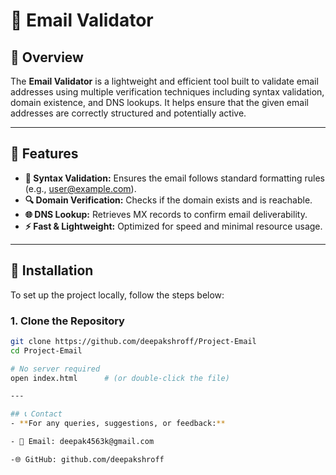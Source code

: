 # 📧 Email Validator

## 📘 Overview

The **Email Validator** is a lightweight and efficient tool built to validate email addresses using multiple verification techniques including syntax validation, domain existence, and DNS lookups. It helps ensure that the given email addresses are correctly structured and potentially active.

---

## 🚀 Features

- **📧 Syntax Validation:** Ensures the email follows standard formatting rules (e.g., user@example.com).
- **🔍 Domain Verification:** Checks if the domain exists and is reachable.
- **🌐 DNS Lookup:** Retrieves MX records to confirm email deliverability.
- **⚡ Fast & Lightweight:** Optimized for speed and minimal resource usage.

---

## 📂 Installation

To set up the project locally, follow the steps below:

### 1. Clone the Repository
```bash
git clone https://github.com/deepakshroff/Project-Email
cd Project-Email

# No server required
open index.html      # (or double-click the file)

---

## 📞 Contact
- **For any queries, suggestions, or feedback:**

- 📩 Email: deepak4563k@gmail.com

-🌐 GitHub: github.com/deepakshroff


